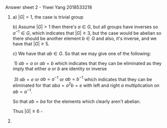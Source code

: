 Answer sheet 2 - Yiwei Yang 2018533218

1. a) $|G|=1$, the case is trivial group

   b) Assume $|G|>1$ then there's $a\in G$, but all groups have inverses so $a^{-1}\in G$, which indicates that $|G|\geq 3$, but the case would be abelian so there should be another element $b\in G$ and also, it's inverse, and we have that $|G|\geq 5$. 

   c) We have that $ab\in G$. So that we may give one of the following:

   ​	1) $ab=a$ or $ab=b$ which indicates that they can be eliminated as they imply that either $a$ or $b$ are identity or inverse

   ​    3) $ab =e$ or $ab=a^{-1}$ or $ab=b^{-1}$ which indicates that they can be eliminated for that $aba=a^2b=e$ with left and right $a$ multiplication on $ab=a^{-1}$. 

   So that $ab=ba$ for the elements which clearly aren't abelian.

   Thus $|G|\geq6\ \square$
   
2. 
